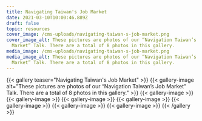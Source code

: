 ```yaml
---
title: Navigating Taiwan's Job Market
date: 2021-03-10T10:00:46.889Z
draft: false
topic: resources
cover_image: /cms-uploads/navigating-taiwan-s-job-market.png
cover_image_alt: These pictures are photos of our “Navigation Taiwan’s Job
  Market” Talk. There are a total of 8 photos in this gallery.
media_image: /cms-uploads/navigating-taiwan-s-job-market.png
media_image_alt: These pictures are photos of our “Navigation Taiwan’s Job
  Market” Talk. There are a total of 8 photos in this gallery.
---
```

{{< gallery teaser="Navigating Taiwan's Job Market" >}}
{{< gallery-image alt="These pictures are photos of our “Navigation Taiwan’s Job Market” Talk. There are a total of 8 photos in this gallery." >}}
{{< gallery-image  >}}
{{< gallery-image  >}}
{{< gallery-image  >}}
{{< gallery-image  >}}
{{< gallery-image  >}}
{{< gallery-image  >}}
{{< gallery-image  >}}
{{< /gallery >}}